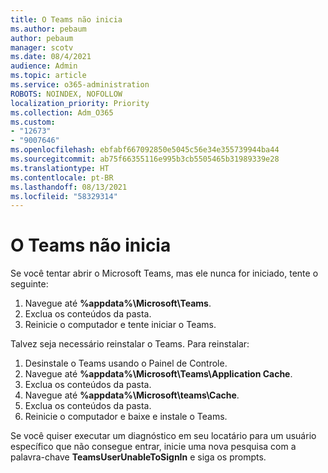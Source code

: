 ```yaml
---
title: O Teams não inicia
ms.author: pebaum
author: pebaum
manager: scotv
ms.date: 08/4/2021
audience: Admin
ms.topic: article
ms.service: o365-administration
ROBOTS: NOINDEX, NOFOLLOW
localization_priority: Priority
ms.collection: Adm_O365
ms.custom:
- "12673"
- "9007646"
ms.openlocfilehash: ebfabf667092850e5045c56e34e355739944ba44
ms.sourcegitcommit: ab75f66355116e995b3cb5505465b31989339e28
ms.translationtype: HT
ms.contentlocale: pt-BR
ms.lasthandoff: 08/13/2021
ms.locfileid: "58329314"
---
```

# <a name="teams-doesnt-launch"></a>O Teams não inicia

Se você tentar abrir o Microsoft Teams, mas ele nunca for iniciado, tente o seguinte:

1. Navegue até **%appdata%\Microsoft\Teams**.
1. Exclua os conteúdos da pasta.
1. Reinicie o computador e tente iniciar o Teams.

Talvez seja necessário reinstalar o Teams. Para reinstalar:

1. Desinstale o Teams usando o Painel de Controle.
1. Navegue até **%appdata%\Microsoft\Teams\Application Cache**.
1. Exclua os conteúdos da pasta.
1. Navegue até **%appdata%\Microsoft\teams\Cache**.
1. Exclua os conteúdos da pasta.
1. Reinicie o computador e baixe e instale o Teams.

Se você quiser executar um diagnóstico em seu locatário para um usuário específico que não consegue entrar, inicie uma nova pesquisa com a palavra-chave **TeamsUserUnableToSignIn** e siga os prompts.